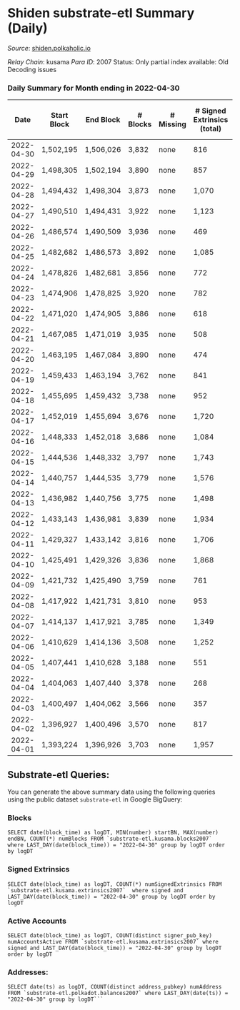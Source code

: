 # Shiden substrate-etl Summary (Daily)

_Source_: [shiden.polkaholic.io](https://shiden.polkaholic.io)

*Relay Chain*: kusama
*Para ID*: 2007
Status: Only partial index available: Old Decoding issues


### Daily Summary for Month ending in 2022-04-30


| Date | Start Block | End Block | # Blocks | # Missing | # Signed Extrinsics (total) | # Active Accounts | # Addresses with Balances | # Events | # Transfers | # XCM Transfers In | # XCM Transfers Out |
| ---- | ----------- | --------- | -------- | --------- | --------------------------- | ----------------- | ------------------------- | -------- | ----------- | ------------------ | ------------------- |
| 2022-04-30 | 1,502,195 | 1,506,026 | 3,832 | none  | 816 | 512 | 537,814 | 105,516 | 5,414 ($953,687) |   |   |
| 2022-04-29 | 1,498,305 | 1,502,194 | 3,890 | none  | 857 | 531 |  | 316,687 | 33,326 ($323,431) |   |   |
| 2022-04-28 | 1,494,432 | 1,498,304 | 3,873 | none  | 1,070 | 623 |  | 365,787 | 39,709 ($951,669) |   |   |
| 2022-04-27 | 1,490,510 | 1,494,431 | 3,922 | none  | 1,123 | 502 |  | 64,111 | 6,236 ($694,932) |   |   |
| 2022-04-26 | 1,486,574 | 1,490,509 | 3,936 | none  | 469 | 259 |  | 74,825 | 6,749 ($1,169,177) |   |   |
| 2022-04-25 | 1,482,682 | 1,486,573 | 3,892 | none  | 1,085 | 534 |  | 80,885 | 7,046 ($714,454) |   |   |
| 2022-04-24 | 1,478,826 | 1,482,681 | 3,856 | none  | 772 | 392 |  | 66,849 | 7,301 ($535,030) |   |   |
| 2022-04-23 | 1,474,906 | 1,478,825 | 3,920 | none  | 782 | 420 |  | 76,219 | 8,122 ($214,194) |   |   |
| 2022-04-22 | 1,471,020 | 1,474,905 | 3,886 | none  | 618 | 344 |  | 83,582 | 8,938 ($301,648) |   |   |
| 2022-04-21 | 1,467,085 | 1,471,019 | 3,935 | none  | 508 | 286 |  | 64,661 | 7,126 ($750,269) |   |   |
| 2022-04-20 | 1,463,195 | 1,467,084 | 3,890 | none  | 474 | 265 |  | 54,412 | 6,360 ($1,499,023) |   |   |
| 2022-04-19 | 1,459,433 | 1,463,194 | 3,762 | none  | 841 | 404 |  | 79,403 | 8,388 ($1,763,615) |   |   |
| 2022-04-18 | 1,455,695 | 1,459,432 | 3,738 | none  | 952 | 462 |  | 78,852 | 7,462 ($1,864,728) |   |   |
| 2022-04-17 | 1,452,019 | 1,455,694 | 3,676 | none  | 1,720 | 614 |  | 70,249 | 6,778 ($680,766) |   |   |
| 2022-04-16 | 1,448,333 | 1,452,018 | 3,686 | none  | 1,084 | 466 |  | 68,928 | 6,915 ($521,882) |   |   |
| 2022-04-15 | 1,444,536 | 1,448,332 | 3,797 | none  | 1,743 | 278 |  | 67,132 | 7,169 ($1,318,254) |   |   |
| 2022-04-14 | 1,440,757 | 1,444,535 | 3,779 | none  | 1,576 | 555 |  | 64,109 | 6,459 ($689,102) |   |   |
| 2022-04-13 | 1,436,982 | 1,440,756 | 3,775 | none  | 1,498 | 435 |  | 72,271 | 6,996 ($932,272) |   |   |
| 2022-04-12 | 1,433,143 | 1,436,981 | 3,839 | none  | 1,934 | 569 |  | 107,445 | 7,680 ($637,666) |   |   |
| 2022-04-11 | 1,429,327 | 1,433,142 | 3,816 | none  | 1,706 | 552 |  | 93,799 | 7,955 ($2,281,585) |   |   |
| 2022-04-10 | 1,425,491 | 1,429,326 | 3,836 | none  | 1,868 | 721 |  | 99,576 | 7,449 ($2,570,340) |   |   |
| 2022-04-09 | 1,421,732 | 1,425,490 | 3,759 | none  | 761 | 323 |  | 76,935 | 6,914 ($2,080,848) |   |   |
| 2022-04-08 | 1,417,922 | 1,421,731 | 3,810 | none  | 953 | 395 |  | 72,510 | 6,666 ($536,452) |   |   |
| 2022-04-07 | 1,414,137 | 1,417,921 | 3,785 | none  | 1,349 | 551 |  | 88,702 | 7,339 ($648,113) |   |   |
| 2022-04-06 | 1,410,629 | 1,414,136 | 3,508 | none  | 1,252 | 528 |  | 1,128,965 | 118,269 ($531,955) |   |   |
| 2022-04-05 | 1,407,441 | 1,410,628 | 3,188 | none  | 551 | 280 |  | 3,272,948 | 316,760 ($637,808) |   |   |
| 2022-04-04 | 1,404,063 | 1,407,440 | 3,378 | none  | 268 | 143 |  | 3,311,662 | 402,984 ($249,675) |   |   |
| 2022-04-03 | 1,400,497 | 1,404,062 | 3,566 | none  | 357 | 208 |  | 2,613,206 | 334,611 ($1,131,748) |   |   |
| 2022-04-02 | 1,396,927 | 1,400,496 | 3,570 | none  | 817 | 379 |  | 2,198,012 | 234,753 ($3,499,863) |   |   |
| 2022-04-01 | 1,393,224 | 1,396,926 | 3,703 | none  | 1,957 | 263 |  | 1,179,636 | 114,765 ($3,110,071) |   |   |

## Substrate-etl Queries:
You can generate the above summary data using the following queries using the public dataset `substrate-etl` in Google BigQuery:


### Blocks
```
SELECT date(block_time) as logDT, MIN(number) startBN, MAX(number) endBN, COUNT(*) numBlocks FROM `substrate-etl.kusama.blocks2007`  where LAST_DAY(date(block_time)) = "2022-04-30" group by logDT order by logDT
```


### Signed Extrinsics
```
SELECT date(block_time) as logDT, COUNT(*) numSignedExtrinsics FROM `substrate-etl.kusama.extrinsics2007`  where signed and LAST_DAY(date(block_time)) = "2022-04-30" group by logDT order by logDT
```


### Active Accounts
```
SELECT date(block_time) as logDT, COUNT(distinct signer_pub_key) numAccountsActive FROM `substrate-etl.kusama.extrinsics2007` where signed and LAST_DAY(date(block_time)) = "2022-04-30" group by logDT order by logDT
```


### Addresses:
```
SELECT date(ts) as logDT, COUNT(distinct address_pubkey) numAddress FROM `substrate-etl.polkadot.balances2007` where LAST_DAY(date(ts)) = "2022-04-30" group by logDT```

